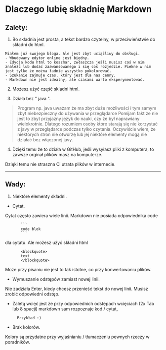 
# Dlaczego lubię składnię Markdown

## Zalety:

1. Bo składnia jest prosta, a tekst bardzo czytelny, w przeciwieństwie do składni do html.

```
Miałem już swojego bloga. Ale jest zbyt uciążliwy do obsługi.
- Wbudowany edytor online jest biedny.
- Edycja kodu html to koszmar, zwłaszcza jeśli musisz coś w nim znaleźć lub dodać zaawansowanego i się coś rozjedzie. Piekne w nim jest tylko że można ładnie wszystko pokolorować.
- Szukanie zajmuje czas, który jest dla nas cenny.
- Markdown nie jest idealny, ale czasami warto eksperymentować.
```

2. Możesz użyć część skladni html.


3. Działa bez " java ".
<blockquote>
 Program np. java uważam że ma zbyt duże możliwości i tym samym zbyt niebezpieczny do używania w przeglądarce
 Pomijam fakt że nie jest to zbyt przyjazny język do nauki, czy że był naprawiany wielokrotnie.
 Dlatego rozumiem osoby które starają się nie korzystać z javy w przeglądarce podczas tylko czytania.
 Oczywiście wiem, że niektórych stron nie otworzę lub jej niektóre elementy mogą nie działać bez włączonej javy.
 </blockquote>

4. Dzięki temu że to działa w GitHub, jeśli wysyłasz pliki z komputera, to zawsze orginał plików masz na komputerze.

Dzięki temu nie straszna Ci utrata plików w internecie.

------------


## Wady:

1. Niektóre elementy składni.

- Cytat.

Cytat często zawiera wiele linii. Markdown nie posiada odpowiednika code

           ```
           code blok
           ```
 
 dla cytatu. Ale możesz użyć składni html 
 
           <blockquote>
           text
           </blockquote> 
           
 Może przy pisaniu nie jest to tak istotne, co przy konwertowaniu plików.
 
- Wymuszanie odstępów zamiast nowej linii.

Nie zadziała Enter, kiedy chcesz przenieść tekst do nowej linii. Musisz zrobić odpowiedni odstęp.

- Zaletą wcięć jest że przy odpowiednich odstępach wcięciach (2x Tab lub 8 spacji) markdown sam rozpoznaje kod / cytat,

        Przykład :)

- Brak kolorów. 

Kolory są przydatne przy wyjaśnianiu / tłumaczeniu pewnych rzeczy w poradników.
